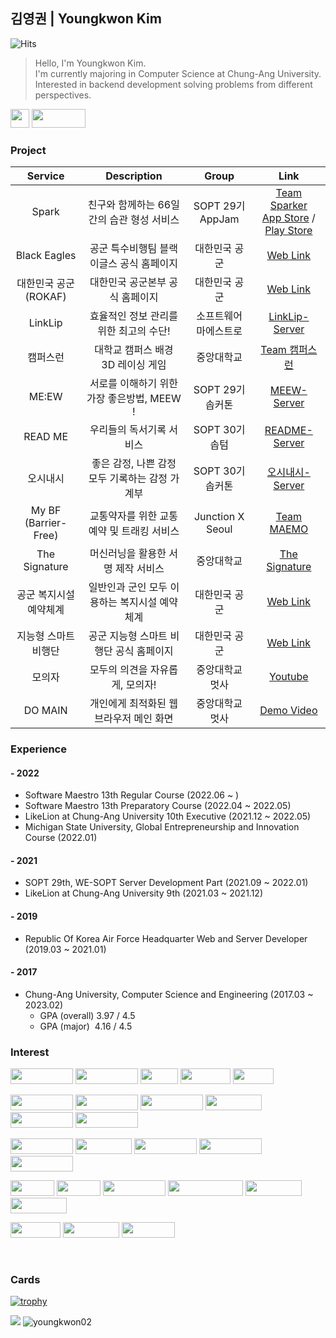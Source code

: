 ## 김영권 | Youngkwon Kim
![Hits](https://hits.seeyoufarm.com/api/count/incr/badge.svg?url=https%3A%2F%2Fgithub.com%2Fyoungkwon02&count_bg=%23E9388E&title_bg=%23181818&icon=maserati.svg&icon_color=%2300DBFF&title=hits&edge_flat=false)
> Hello, I'm Youngkwon Kim. <br>
> I'm currently majoring in Computer Science at Chung-Ang University. <br>
> Interested in backend development solving problems from different perspectives.

[<img src="https://img.shields.io/badge/Portfolio-%23000000.svg?style=for-the-badge&logo=firefox&logoColor=#FF7139" witdh="90" height="30" />](https://youngkwon.co.kr)
[<img src="https://img.shields.io/badge/Gmail-D14836?style=for-the-badge&logo=gmail&logoColor=white" width="86" height="30" />](mailto:its.youngkwon@gmail.com)

### Project
| Service | Description | Group | Link |
|:---:|:---:|:---:|:---:|
| Spark | 친구와 함께하는 66일간의 습관 형성 서비스 | SOPT 29기 AppJam | [Team Sparker](https://github.com/TeamSparker) <br> [App Store](https://apps.apple.com/kr/app/spark-%EC%8A%A4%ED%8C%8C%ED%81%AC-%EC%B9%9C%EA%B5%AC%EC%99%80-%EC%8A%B5%EA%B4%80-%EA%B4%80%EB%A6%AC/id1605811861) / [Play Store](https://play.google.com/store/apps/details?id=com.teamsparker.android) |
| Black Eagles | 공군 특수비행팀 블랙이글스 공식 홈페이지 | 대한민국 공군 | [Web Link](https://rokaf.airforce.mil.kr/blackeagles/index.do) |
| 대한민국 공군 (ROKAF) | 대한민국 공군본부 공식 홈페이지 | 대한민국 공군 | [Web Link](https://rokaf.airforce.mil.kr/airforce/index.do) |
| LinkLip | 효율적인 정보 관리를 위한 최고의 수단! | 소프트웨어 마에스트로 | [LinkLip-Server](https://github.com/SoftwareMaestro-LinkLip/LinkLip-Server) |
| 캠퍼스런 | 대학교 캠퍼스 배경 3D 레이싱 게임 | 중앙대학교 | [Team 캠퍼스런](https://github.com/Campus-Run) |
| ME:EW | 서로를 이해하기 위한 가장 좋은방법, MEEW ! | SOPT 29기 솝커톤 | [MEEW-Server](https://github.com/ME-EW/MEEW-Server) |
| READ ME | 우리들의 독서기록 서비스 | SOPT 30기 솝텀 | [README-Server](https://github.com/TEAM-README/Readme-Server) |
| 오시내시 | 좋은 감정, 나쁜 감정 모두 기록하는 감정 가계부 | SOPT 30기 솝커톤 | [오시내시-Server](https://github.com/30th-SOPKATHON-8/Sopkathon-Server) |
| My BF (Barrier-Free) | 교통약자를 위한 교통 예약 및 트래킹 서비스 | Junction X Seoul | [Team MAEMO](https://github.com/youngkwon02/JunctionX-MAEMO) |
| The Signature | 머신러닝을 활용한 서명 제작 서비스 | 중앙대학교 | [The Signature](https://github.com/youngkwon02/The-Signature) |
| 공군 복지시설 예약체계 | 일반인과 군인 모두 이용하는 복지시설 예약체계 | 대한민국 공군 | [Web Link](https://welfare.airforce.mil.kr:446/mbshome/mbs/welfare/index.do) |
| 지능형 스마트 비행단 | 공군 지능형 스마트 비행단 공식 홈페이지 | 대한민국 공군 | [Web Link](https://rokaf.airforce.mil.kr/sites/smartwing/index.do) |
| 모의자 | 모두의 의견을 자유롭게, 모의자! | 중앙대학교 멋사 | [Youtube](https://youtu.be/3K2CKHKzg3g) | 
| DO MAIN | 개인에게 최적화된 웹 브라우저 메인 화면 | 중앙대학교 멋사 | [Demo Video](https://www.instagram.com/tv/CSlSn8oF1_-/?utm_source=ig_web_copy_link) | 

### Experience
#### - 2022
- Software Maestro 13th Regular Course (2022.06 ~ )
- Software Maestro 13th Preparatory Course (2022.04 ~ 2022.05)
- LikeLion at Chung-Ang University 10th Executive (2021.12 ~ 2022.05)
- Michigan State University, Global Entrepreneurship and Innovation Course (2022.01)
#### - 2021
- SOPT 29th, WE-SOPT Server Development Part (2021.09 ~ 2022.01)
- LikeLion at Chung-Ang University 9th (2021.03 ~ 2021.12)
#### - 2019
- Republic Of Korea Air Force Headquarter Web and Server Developer (2019.03 ~ 2021.01)
#### - 2017
- Chung-Ang University, Computer Science and Engineering (2017.03 ~ 2023.02)
  - GPA (overall) 3.97 / 4.5 
  - GPA (major) &nbsp;4.16 / 4.5 

### Interest

<img src="https://img.shields.io/badge/Javascript-F7DF1E?style=for-the-badge&logo=javascript&logoColor=white" width="100" height="25" /> <img src="https://img.shields.io/badge/Typescript-3178C6?style=for-the-badge&logo=typescript&logoColor=white" width="100" height="25" /> <img src="https://img.shields.io/badge/Java-007396.svg?style=for-the-badge&logo=java&logoColor=white" width="60" height="25" /> <img src="https://img.shields.io/badge/html5-%23E34F26.svg?style=for-the-badge&logo=html5&logoColor=white" width="80" height="25" /> <img src="https://img.shields.io/badge/css3-%231572B6.svg?style=for-the-badge&logo=css3&logoColor=white" width="65" height="25" />

<img src="https://img.shields.io/badge/Node.js-6DA55F?style=for-the-badge&logo=node.js&logoColor=white" width="100" height="25" /> <img src="https://img.shields.io/badge/express.js-%23404d59.svg?style=for-the-badge&logo=express&logoColor=%2361DAFB" width="100" height="25" /> <img src="https://img.shields.io/badge/Spring-%236DB33F.svg?style=for-the-badge&logo=spring&logoColor=white" width="100" height="25" /> <img src="https://img.shields.io/badge/Nest-E0234E?style=for-the-badge&logo=nestjs&logoColor=white" width="90" height="25" /> <img src="https://img.shields.io/badge/django-%23092E20.svg?style=for-the-badge&logo=django&logoColor=white" width="100" height="25" /> <img src="https://img.shields.io/badge/threejs-black?style=for-the-badge&logo=three.js&logoColor=white" width="100" height="25" />

<img src="https://img.shields.io/badge/postgres-%23316192.svg?style=for-the-badge&logo=postgresql&logoColor=white" width="100" height="25" /> <img src="https://img.shields.io/badge/mysql-%2300f.svg?style=for-the-badge&logo=mysql&logoColor=white" width="90" height="25" /> <img src="https://img.shields.io/badge/MariaDB-003545?style=for-the-badge&logo=mariadb&logoColor=white" width="100" height="25" /> <img src="https://img.shields.io/badge/sqlite-%2307405e.svg?style=for-the-badge&logo=sqlite&logoColor=white" width="100" height="25" /> <img src="https://img.shields.io/badge/MongoDB-47A248.svg?style=for-the-badge&logo=mongodb&logoColor=white" width="100" height="25" />

<img src="https://img.shields.io/badge/Git-F05032.svg?style=for-the-badge&logo=git&logoColor=white" width="70" height="25" /> <img src="https://img.shields.io/badge/AWS-%23FF9900.svg?style=for-the-badge&logo=amazon-aws&logoColor=white" width="70" height="25" /> <img src="https://img.shields.io/badge/firebase-%23039BE5.svg?style=for-the-badge&logo=firebase" width="100" height="25" /> <img src="https://img.shields.io/badge/github%20actions-%232671E5.svg?style=for-the-badge&logo=githubactions&logoColor=white" width="120" height="25" /> <img src="https://img.shields.io/badge/github-%23121011.svg?style=for-the-badge&logo=github&logoColor=white" width="90" height="25" /> <img src="https://img.shields.io/badge/gitlab-%23181717.svg?style=for-the-badge&logo=gitlab&logoColor=white" width="90" height="25" />

<img src="https://img.shields.io/badge/jira-%230A0FFF.svg?style=for-the-badge&logo=jira&logoColor=white" width="80" height="25" /> <img src="https://img.shields.io/badge/Notion-%23000000.svg?style=for-the-badge&logo=notion&logoColor=white" width="90" height="25" /> <img src="https://img.shields.io/badge/Slack-4A154B?style=for-the-badge&logo=slack&logoColor=white" width="85" height="25" />

<br>

### Cards

[![trophy](https://github-profile-trophy.vercel.app/?username=youngkwon02&theme=chalk&row=1&column=5)](https://github.com/ryo-ma/github-profile-trophy)

<img src="https://github-readme-stats.vercel.app/api?username=youngkwon02&cache_seconds=1800&show_icons=true&hide=stars&count_private=true&custom_title=ʏᴏᴜɴɢᴋᴡᴏɴ'ꜱ%20ɢɪᴛʜᴜʙ%20ꜱᴛᴀᴛ" />

<img src="http://github-readme-streak-stats.herokuapp.com?user=youngkwon02&theme=dracula&date_format=M%20j%5B%2C%20Y%5D" alt="youngkwon02" />

